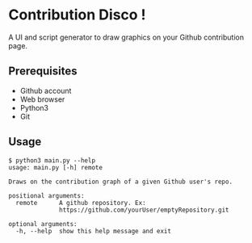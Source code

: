 # Contribution Disco !
A UI and script generator to draw graphics on your Github contribution page.

## Prerequisites
* Github account
* Web browser
* Python3
* Git

## Usage
```
$ python3 main.py --help
usage: main.py [-h] remote

Draws on the contribution graph of a given Github user's repo.

positional arguments:
  remote      A github repository. Ex:
              https://github.com/yourUser/emptyRepository.git

optional arguments:
  -h, --help  show this help message and exit
```